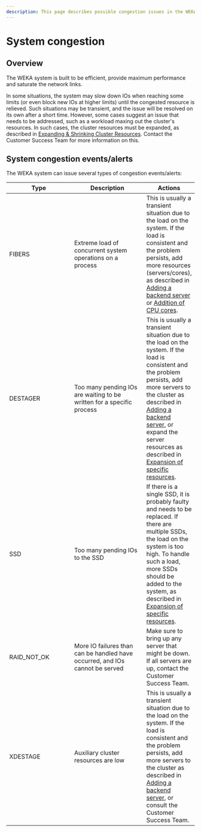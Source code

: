 ```yaml
---
description: This page describes possible congestion issues in the WEKA system.
---
```


# System congestion

## Overview

The WEKA system is built to be efficient, provide maximum performance and saturate the network links.

In some situations, the system may slow down IOs when reaching some limits (or even block new IOs at higher limits) until the congested resource is relieved. Such situations may be transient, and the issue will be resolved on its own after a short time. However, some cases suggest an issue that needs to be addressed, such as a workload maxing out the cluster's resources. In such cases, the cluster resources must be expanded, as described in [Expanding & Shrinking Cluster Resources](expanding-and-shrinking-cluster-resources/). Contact the Customer Success Team for more information on this.

## System congestion events/alerts

The WEKA system can issue several types of congestion events/alerts:

<table><thead><tr><th width="167">Type</th><th width="193">Description</th><th>Actions</th></tr></thead><tbody><tr><td>FIBERS</td><td>Extreme load of concurrent system operations on a process</td><td>This is usually a transient situation due to the load on the system. If the load is consistent and the problem persists, add more resources (servers/cores), as described in <a href="broken-reference">Adding a backend server</a> or <a href="expanding-and-shrinking-cluster-resources/expansion-of-specific-resources.md#addition-of-only-cpu-cores">Addition of CPU cores</a>.</td></tr><tr><td>DESTAGER</td><td>Too many pending IOs are waiting to be written for a specific process</td><td>This is usually a transient situation due to the load on the system. If the load is consistent and the problem persists, add more servers to the cluster as described in <a href="broken-reference">Adding a backend server</a>, or expand the server resources as described in <a href="expanding-and-shrinking-cluster-resources/expansion-of-specific-resources.md">Expansion of specific resources</a>.</td></tr><tr><td>SSD</td><td>Too many pending IOs to the SSD</td><td>If there is a single SSD, it is probably faulty and needs to be replaced. If there are multiple SSDs, the load on the system is too high. To handle such a load, more SSDs should be added to the system, as described in  <a href="expanding-and-shrinking-cluster-resources/expansion-of-specific-resources.md">Expansion of specific resources</a>.</td></tr><tr><td>RAID_NOT_OK</td><td>More IO failures than can be handled have occurred, and IOs cannot be served</td><td>Make sure to bring up any server that might be down. If all servers are up, contact the Customer Success Team.</td></tr><tr><td>XDESTAGE</td><td>Auxiliary cluster resources are low</td><td>This is usually a transient situation due to the load on the system. If the load is consistent and the problem persists, add more servers to the cluster as described in <a href="broken-reference">Adding a backend server</a>, or consult the Customer Success Team.</td></tr></tbody></table>

